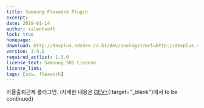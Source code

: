 ```yaml
---
title: Samsung Flexwork Plugin
excerpt: 
date: 2019-01-14
author: silentsoft
lock: true
homepage: 
download: http://devplus.sdsdev.co.kr/dev/ssologin?url=http://devplus.sdsdev.co.kr/qna/t/topic/3438
version: 3.9.6
required_actlist: 1.3.0
license_text: Samsung SDS License
license_link: 
tags: [sds, flexwork]
---
```


자율출퇴근제 플러그인. (자세한 내용은 [DEV+](http://devplus.sdsdev.co.kr/dev/ssologin?url=http://devplus.sdsdev.co.kr/qna/t/topic/3438){:target="_blank"}에서 to be continued)